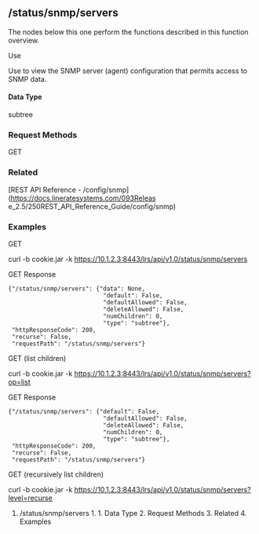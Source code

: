 ## /status/snmp/servers

The nodes below this one perform the functions described in this function
overview.

Use

Use to view the SNMP server (agent) configuration that permits access to SNMP
data.

#### Data Type

subtree

### Request Methods

GET

### Related

[REST API Reference - /config/snmp](https://docs.lineratesystems.com/093Releas
e_2.5/250REST_API_Reference_Guide/config/snmp)

### Examples

GET

curl -b cookie.jar -k https://10.1.2.3:8443/lrs/api/v1.0/status/snmp/servers

GET Response

    
    {"/status/snmp/servers": {"data": None,
                               "default": False,
                               "defaultAllowed": False,
                               "deleteAllowed": False,
                               "numChildren": 0,
                               "type": "subtree"},
     "httpResponseCode": 200,
     "recurse": False,
     "requestPath": "/status/snmp/servers"}
    

GET (list children)

curl -b cookie.jar -k
https://10.1.2.3:8443/lrs/api/v1.0/status/snmp/servers?op=list

GET Response

    
    {"/status/snmp/servers": {"default": False,
                               "defaultAllowed": False,
                               "deleteAllowed": False,
                               "numChildren": 0,
                               "type": "subtree"},
     "httpResponseCode": 200,
     "recurse": False,
     "requestPath": "/status/snmp/servers"}
    

GET (recursively list children)

curl -b cookie.jar -k
https://10.1.2.3:8443/lrs/api/v1.0/status/snmp/servers?level=recurse

  1. /status/snmp/servers
    1.       1. Data Type
    2. Request Methods
    3. Related
    4. Examples

